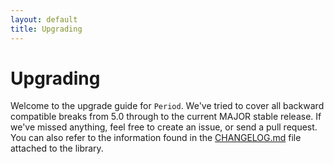 ```yaml
---
layout: default
title: Upgrading
---
```


# Upgrading

Welcome to the upgrade guide for `Period`. We've tried to cover all backward compatible breaks from 5.0 through to the current MAJOR stable release. If we've missed anything, feel free to create an issue, or send a pull request. You can also refer to the information found in the [CHANGELOG.md](https://github.com/thephpleague/period/blob/master/CHANGELOG.md) file attached to the library.

